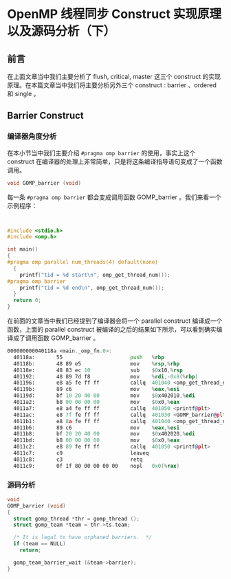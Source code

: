 # OpenMP 线程同步 Construct 实现原理以及源码分析（下）

## 前言

在上面文章当中我们主要分析了 flush, critical, master 这三个 construct 的实现原理。在本篇文章当中我们将主要分析另外三个 construct : barrier 、ordered 和 single 。

## Barrier Construct

### 编译器角度分析

在本小节当中我们主要介绍 `#pragma omp barrier` 的使用，事实上这个 construct 在编译器的处理上非常简单，只是将这条编译指导语句变成了一个函数调用。

```c
void GOMP_barrier (void)
```

每一条 `#pragma omp barrier` 都会变成调用函数 GOMP_barrier 。我们来看一个示例程序：

```c


#include <stdio.h>
#include <omp.h>

int main()
{
#pragma omp parallel num_threads(4) default(none)
  {
    printf("tid = %d start\n", omp_get_thread_num());
#pragma omp barrier
    printf("tid = %d end\n", omp_get_thread_num());
  }
  return 0;
}
```

在前面的文章当中我们已经提到了编译器会将一个 parallel construct 编译成一个函数，上面的 parallel construct 被编译的之后的结果如下所示，可以看到确实编译成了调用函数 GOMP_barrier 。

```asm
000000000040118a <main._omp_fn.0>:
  40118a:       55                      push   %rbp
  40118b:       48 89 e5                mov    %rsp,%rbp
  40118e:       48 83 ec 10             sub    $0x10,%rsp
  401192:       48 89 7d f8             mov    %rdi,-0x8(%rbp)
  401196:       e8 a5 fe ff ff          callq  401040 <omp_get_thread_num@plt>
  40119b:       89 c6                   mov    %eax,%esi
  40119d:       bf 10 20 40 00          mov    $0x402010,%edi
  4011a2:       b8 00 00 00 00          mov    $0x0,%eax
  4011a7:       e8 a4 fe ff ff          callq  401050 <printf@plt>
  4011ac:       e8 7f fe ff ff          callq  401030 <GOMP_barrier@plt>
  4011b1:       e8 8a fe ff ff          callq  401040 <omp_get_thread_num@plt>
  4011b6:       89 c6                   mov    %eax,%esi
  4011b8:       bf 20 20 40 00          mov    $0x402020,%edi
  4011bd:       b8 00 00 00 00          mov    $0x0,%eax
  4011c2:       e8 89 fe ff ff          callq  401050 <printf@plt>
  4011c7:       c9                      leaveq 
  4011c8:       c3                      retq   
  4011c9:       0f 1f 80 00 00 00 00    nopl   0x0(%rax)
```

### 源码分析

```c
void
GOMP_barrier (void)
{
  struct gomp_thread *thr = gomp_thread ();
  struct gomp_team *team = thr->ts.team;

  /* It is legal to have orphaned barriers.  */
  if (team == NULL)
    return;

  gomp_team_barrier_wait (&team->barrier);
}
```

